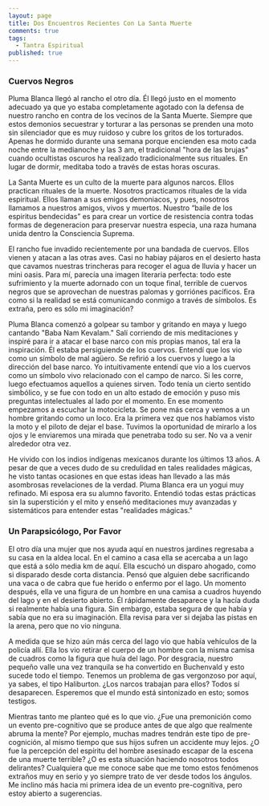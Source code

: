 ```yaml
---
layout: page
title: Dos Encuentros Recientes Con La Santa Muerte
comments: true
tags: 
  - Tantra Espiritual
published: true
---
```





### Cuervos Negros

Pluma Blanca llegó al rancho el otro día. Él llegó justo en el momento adecuado ya que yo estaba completamente agotado con la defensa de nuestro rancho en contra de los vecinos de la Santa Muerte. Siempre que estos demonios secuestrar y torturar a las personas se prenden una moto sin silenciador que es muy ruidoso y cubre los gritos de los torturados. Apenas he dormido durante una semana porque encienden esa moto cada noche entre la medianoche y las 3 am, el tradicional "hora de las brujas" cuando ocultistas oscuros ha realizado tradicionalmente sus rituales. En lugar de dormir, meditaba todo a través de estas horas oscuras.

La Santa Muerte es un culto de la muerte para algunos narcos.  Ellos practican rituales de la muerte. Nosotros practicamos rituales de la vida espiritual. Ellos llaman a sus emigos demoniacos, y pues, nosotros llamamos a nuestros amigos, vivos y muertos. Nuestro “baile de los espiritus bendecidas” es para crear un vortice de resistencia contra todas formas de degeneracion para preservar nuestra especia, una raza humana unida dentro la Consciencia Suprema.

El rancho fue invadido recientemente por una bandada de cuervos. Ellos vienen y atacan a las otras aves. Casi no habiay pájaros en el desierto hasta que cavamos nuestras trincheras para recoger el agua de lluvia y hacer un mini oasis. Para mí, parecía una imagen literaria perfecta: todo este sufrimiento y la muerte adornado con un toque final, terrible de cuervos negros que se aprovechan de nuestras palomas y gorriónes pacíficos. Era como si la realidad se está comunicando conmigo a través de símbolos. Es extraña, pero es sólo mi imaginación?

Pluma Blanca comenzó a golpear su tambor y gritando en maya y luego cantando "Baba Nam Kevalam." Salí corriendo de mis meditaciones y inspiré para ir a atacar el base narco con mis propias manos, tal era la inspiración. Él estaba persiguiendo de los cuervos. Entendí que los vio como un símbolo de mal agüero. Se refirió a los cuervos y luego a la dirección del base narco. Yo intuitivamente entendí que vio a los cuervos como un símbolo vivo relacionado con el campo de narco. Si les corre, luego efectuamos aquellos a quienes sirven. Todo tenía un cierto sentido simbólico, y se fue con todo en un alto estado de emoción y puso mis preguntas intelectuales al lado por el momento. En ese momento empezamos a escuchar la motocicleta. Se pone más cerca y vemos a un hombre  gritando como un loco. Era la primera vez que nos habíamos visto la moto y el piloto de dejar el base. Tuvimos la oportunidad de mirarlo a los ojos y le enviaremos una mirada que penetraba todo su ser. No va a venir alrededor otra vez.

He vivido con los indios indígenas mexicanos durante los últimos 13 años. A pesar de que a veces dudo de su credulidad en tales realidades mágicas, he visto tantas ocasiones en que estas ideas han llevado a las más asombrosas revelaciones de la verdad. Pluma Blanca era un yogui muy refinado. Mi esposa era su alumno favorito. Entendió todas estas prácticas sin la superstición y el mito y enseñó meditaciones muy avanzadas y sistemáticos para entender estas "realidades mágicas."

### Un Parapsicólogo, Por Favor

El otro día una mujer que nos ayuda aquí en nuestros jardines regresaba a su casa en la aldea local. En el camino a casa ella se acercaba a un lago que está a sólo media km de aquí. Ella escuchó un disparo ahogado, como si disparado desde corta distancia. Pensó que alguien debe sacrificando una vaca o de cabra que fue herido o enfermo por el lago. Un momento después, ella ve una figura de un hombre en una camisa a cuadros huyendo del lago y en el desierto abierto. Él rápidamente desaparece y la hacía duda si realmente había una figura. Sin embargo, estaba segura de que había y sabía que no era su imaginación. Ella revisa para ver si dejaba las pistas en la arena, pero que no vio ninguna.

A medida que se hizo aún más cerca del lago vio que había vehículos de la policía allí. Ella los vio retirar el cuerpo de un hombre con la misma camisa de cuadros como la figura que huía del lago. Por desgracia, nuestro pequeño valle una vez tranquila se ha convertido en Buchenvald y esto sucede todo el tiempo. Tenemos un problema de gas vergonzoso por aquí, ya sabes, el tipo Haliburton. ¿Los narcos trabajan para ellos? Todos sí desaparecen. Esperemos que el mundo está sintonizado en esto; somos testigos.

Mientras tanto me planteo qué es lo que vio. ¿Fue una premonición como un evento pre-cognitivo que se produce antes de que algo que realmente abruma la mente? Por ejemplo, muchas madres tendrán este tipo de pre-cognición, al mismo tiempo que sus hijos sufren un accidente muy lejos. ¿O fue la percepción del espíritu del hombre asesinado escapar de la escena de una muerte terrible? ¿O es esta situación haciendo nosotros todos delirantes? Cualquiera que me conoce sabe que me tomo estos fenómenos extraños muy en serio y yo siempre trato de ver desde todos los ángulos. Me inclino más hacia mi primera idea de un evento pre-cognitiva, pero estoy abierto a sugerencias.
